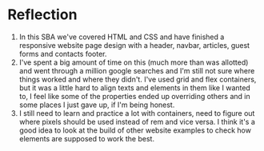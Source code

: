 # Reflection
1. In this SBA we've covered HTML and CSS and have finished a responsive website page design with a header, navbar, articles, guest forms and contacts footer.
2. I've spent a big amount of time on this (much more than was allotted) and went through a million google searches and I'm still not sure where things worked and where they didn't. I've used grid and flex containers, but it was a little hard to align texts and elements in them like I wanted to, I feel like some of the properties ended up overriding others and in some places I just gave up, if I'm being honest.
3. I still need to learn and practice a lot with containers, need to figure out where pixels should be used instead of rem and vice versa. I think it's a good idea to look at the build of other website examples to check how elements are supposed to work the best.